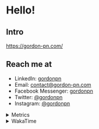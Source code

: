 # Hello!

## Intro

<https://gordon-pn.com/>

## Reach me at

- LinkedIn: [gordonpn](https://www.linkedin.com/in/gordonpn/)
- Email: [contact@gordon-pn.com](mailto:contact@gordon-pn.com)
- Facebook Messenger: [gordonpn](https://www.messenger.com/t/Gordonpn)
- Twitter: [@gordonpn](https://twitter.com/Gordonpn)
- Instagram: [@gordonpn](https://www.instagram.com/gordonpn/)

<details>
  <summary>Metrics</summary>

  <img align="center" src="https://github.com/gordonpn/gordonpn/blob/master/github-metrics.svg" alt="GitHub Metrics">

</details>

<details>
  <summary>WakaTime</summary>

  <!--START_SECTION:waka-->
📊 **This Week I Spent My Time On** 

```text
💬 Programming Languages: 
Other                    17 hrs 33 mins      ███████████████████░░░░░░   75.45 % 
Java                     3 hrs 48 mins       ████░░░░░░░░░░░░░░░░░░░░░   16.38 % 
CSV                      38 mins             █░░░░░░░░░░░░░░░░░░░░░░░░   02.77 % 
Markdown                 32 mins             █░░░░░░░░░░░░░░░░░░░░░░░░   02.34 % 
TypeScript               28 mins             █░░░░░░░░░░░░░░░░░░░░░░░░   02.01 % 

🔥 Editors: 
Chrome                   8 hrs 51 mins       ██████████░░░░░░░░░░░░░░░   38.03 % 
IntelliJ IDEA            4 hrs 39 mins       █████░░░░░░░░░░░░░░░░░░░░   19.98 % 
Slack                    2 hrs 28 mins       ███░░░░░░░░░░░░░░░░░░░░░░   10.66 % 
iTerm2                   2 hrs 14 mins       ██░░░░░░░░░░░░░░░░░░░░░░░   09.61 % 
Messages                 1 hr 13 mins        █░░░░░░░░░░░░░░░░░░░░░░░░   05.23 % 
```


 Last Updated on 07/10/2025 16:28:39 UTC
<!--END_SECTION:waka-->
</details>
